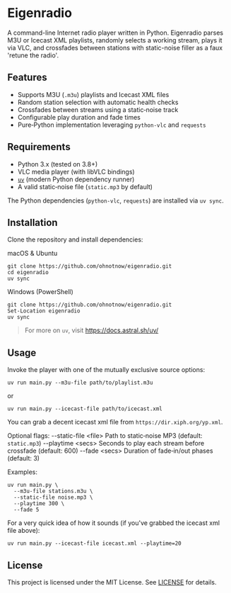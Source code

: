 # Eigenradio

A command-line Internet radio player written in Python. Eigenradio parses M3U or Icecast XML playlists, randomly selects a working stream, plays it via VLC, and crossfades between stations with static-noise filler as a faux 'retune the radio'.

## Features
- Supports M3U (`.m3u`) playlists and Icecast XML files
- Random station selection with automatic health checks
- Crossfades between streams using a static‐noise track
- Configurable play duration and fade times
- Pure‐Python implementation leveraging `python-vlc` and `requests`

## Requirements
- Python 3.x (tested on 3.8+)
- VLC media player (with libVLC bindings)
- [`uv`](https://docs.astral.sh/uv/) (modern Python dependency runner)
- A valid static‐noise file (`static.mp3` by default)

The Python dependencies (`python-vlc`, `requests`) are installed via `uv sync`.

## Installation

Clone the repository and install dependencies:

macOS & Ubuntu
```
git clone https://github.com/ohnotnow/eigenradio.git
cd eigenradio
uv sync
```

Windows (PowerShell)
```
git clone https://github.com/ohnotnow/eigenradio.git
Set-Location eigenradio
uv sync
```

> For more on `uv`, visit https://docs.astral.sh/uv/

## Usage

Invoke the player with one of the mutually exclusive source options:

```
uv run main.py --m3u-file path/to/playlist.m3u
```
or
```
uv run main.py --icecast-file path/to/icecast.xml
```

You can grab a decent icecast xml file from `https://dir.xiph.org/yp.xml`.

Optional flags:
  --static-file \<file\>   Path to static‐noise MP3 (default: `static.mp3`)
  --playtime \<secs\>      Seconds to play each stream before crossfade (default: 600)
  --fade \<secs\>          Duration of fade‐in/out phases (default: 3)

Examples:
```
uv run main.py \
  --m3u-file stations.m3u \
  --static-file noise.mp3 \
  --playtime 300 \
  --fade 5
```

For a very quick idea of how it sounds (if you've grabbed the icecast xml file above):
```
uv run main.py --icecast-file icecast.xml --playtime=20
```

## License

This project is licensed under the MIT License.
See [LICENSE](LICENSE) for details.
